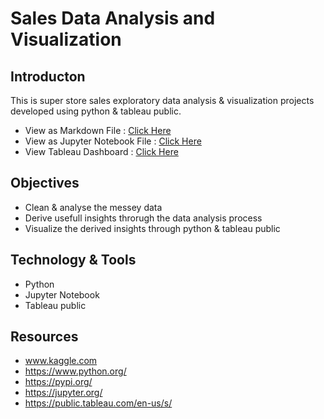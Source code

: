 # Sales Data Analysis and Visualization

## Introducton
This is super store sales exploratory data analysis & visualization projects developed using python & tableau public.
- View as Markdown File : [Click Here](https://github.com/Nsadaa/Sales-Data-Analysis-and-Visualization/blob/main/Sales%20Analysis.md)
- View as Jupyter Notebook File : [Click Here](https://github.com/Nsadaa/Sales-Data-Analysis-and-Visualization/blob/main/Sales%20Analysis.ipynb)
- View Tableau Dashboard : [Click Here](https://public.tableau.com/app/profile/nilshan.sadaruwan/viz/SalesDataAnalysisVisualization/Visualization1)

## Objectives
- Clean & analyse the messey data 
- Derive usefull insights throrugh the data analysis process
- Visualize the derived insights through python & tableau public

## Technology & Tools
- Python
- Jupyter Notebook
- Tableau public

## Resources
- www.kaggle.com
- https://www.python.org/
- https://pypi.org/
- https://jupyter.org/
- https://public.tableau.com/en-us/s/

